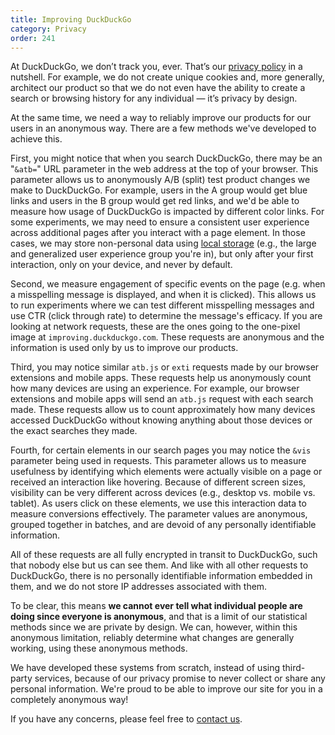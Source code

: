 ```yaml
---
title: Improving DuckDuckGo
category: Privacy
order: 241
---
```


At DuckDuckGo, we don’t track you, ever. That’s our [privacy policy](https://duckduckgo.com/privacy) in a nutshell. For example, we do not create unique cookies and, more generally, architect our product so that we do not even have the ability to create a search or browsing history for any individual — it’s privacy by design.

At the same time, we need a way to reliably improve our products for our users in an anonymous way. There are a few methods we've developed to achieve this.

First, you might notice that when you search DuckDuckGo, there may be an "`&atb=`" URL parameter in the web address at the top of your browser. This parameter allows us to anonymously A/B (split) test product changes we make to DuckDuckGo. For example, users in the A group would get blue links and users in the B group would get red links, and we'd be able to measure how usage of DuckDuckGo is impacted by different color links. For some experiments, we may need to ensure a consistent user experience across additional pages after you interact with a page element. In those cases, we may store non-personal data using [local storage](https://developer.mozilla.org/en-US/docs/Web/API/Web_Storage_API/Using_the_Web_Storage_API) (e.g., the large and generalized user experience group you're in), but only after your first interaction, only on your device, and never by default.

Second, we measure engagement of specific events on the page (e.g. when a misspelling message is displayed, and when it is clicked). This allows us to run experiments where we can test different misspelling messages and use CTR (click through rate) to determine the message's efficacy. If you are looking at network requests, these are the ones going to the one-pixel image at `improving.duckduckgo.com`. These requests are anonymous and the information is used only by us to improve our products.

Third, you may notice similar `atb.js` or `exti` requests made by our browser extensions and mobile apps. These requests help us anonymously count how many devices are using an experience. For example, our browser extensions and mobile apps will send an `atb.js` request with each search made. These requests allow us to count approximately how many devices accessed DuckDuckGo without knowing anything about those devices or the exact searches they made.

Fourth, for certain elements in our search pages you may notice the `&vis` parameter being used in requests. This parameter allows us to measure usefulness by identifying which elements were actually visible on a page or received an interaction like hovering. Because of different screen sizes, visibility can be very different across devices (e.g., desktop vs. mobile vs. tablet). As users click on these elements, we use this interaction data to measure conversions effectively. The parameter values are anonymous, grouped together in batches, and are devoid of any personally identifiable information.

All of these requests are all fully encrypted in transit to DuckDuckGo, such that nobody else but us can see them. And like with all other requests to DuckDuckGo, there is no personally identifiable information embedded in them, and we do not store IP addresses associated with them.

To be clear, this means **we cannot ever tell what individual people are doing since everyone is anonymous**, and that is a limit of our statistical methods since we are private by design. We can, however, within this anonymous limitation, reliably determine what changes are generally working, using these anonymous methods.

We have developed these systems from scratch, instead of using third-party services, because of our privacy promise to never collect or share any personal information. We're proud to be able to improve our site for you in a completely anonymous way!

If you have any concerns, please feel free to [contact us](https://help.duckduckgo.com/duckduckgo-help-pages/company/contact-us/).
